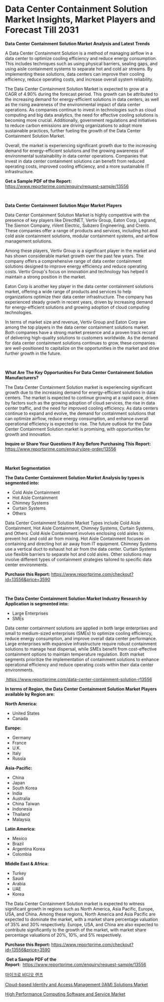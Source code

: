 <p><h1>Data Center Containment Solution Market Insights, Market Players and Forecast Till 2031</h1></p><p><strong>Data Center Containment Solution Market Analysis and Latest Trends</strong></p>
<p><p>A Data Center Containment Solution is a method of managing airflow in a data center to optimize cooling efficiency and reduce energy consumption. This includes techniques such as using physical barriers, sealing gaps, and using aisle containment systems to separate hot and cold air streams. By implementing these solutions, data centers can improve their cooling efficiency, reduce operating costs, and increase overall system reliability.</p><p>The Data Center Containment Solution Market is expected to grow at a CAGR of 4.90% during the forecast period. This growth can be attributed to the increasing demand for energy-efficient solutions in data centers, as well as the rising awareness of the environmental impact of data center operations. As companies continue to invest in technologies such as cloud computing and big data analytics, the need for effective cooling solutions is becoming more crucial. Additionally, government regulations and initiatives to reduce carbon emissions are driving organizations to adopt more sustainable practices, further fueling the growth of the Data Center Containment Solution Market.</p><p>Overall, the market is experiencing significant growth due to the increasing demand for energy-efficient solutions and the growing awareness of environmental sustainability in data center operations. Companies that invest in data center containment solutions can benefit from reduced operating costs, improved cooling efficiency, and a more sustainable IT infrastructure.</p></p>
<p><strong>Get a Sample PDF of the Report:&nbsp;</strong> <a href="https://www.reportprime.com/enquiry/request-sample/13556">https://www.reportprime.com/enquiry/request-sample/13556</a></p>
<p>&nbsp;</p>
<p><strong>Data Center Containment Solution Major Market Players</strong></p>
<p><p>Data Center Containment Solution Market is highly competitive with the presence of key players like DirectNET, Vertiv Group, Eaton Corp, Legrand, The Siemon Company, nVent Electric, Subzero Engineering, and Crenlo. These companies offer a range of products and services, including hot and cold aisle containment solutions, modular containment systems, and airflow management solutions.</p><p>Among these players, Vertiv Group is a significant player in the market and has shown considerable market growth over the past few years. The company offers a comprehensive range of data center containment solutions designed to improve energy efficiency and reduce operating costs. Vertiv Group's focus on innovation and technology has helped it maintain a strong position in the market.</p><p>Eaton Corp is another key player in the data center containment solutions market, offering a wide range of products and services to help organizations optimize their data center infrastructure. The company has experienced steady growth in recent years, driven by increasing demand for energy-efficient solutions and growing adoption of cloud computing technologies.</p><p>In terms of market size and revenue, Vertiv Group and Eaton Corp are among the top players in the data center containment solutions market. Both companies have a strong market presence and a proven track record of delivering high-quality solutions to customers worldwide. As the demand for data center containment solutions continues to grow, these companies are well-positioned to capitalize on the opportunities in the market and drive further growth in the future.</p></p>
<p>&nbsp;</p>
<p><strong>What Are The Key Opportunities For Data Center Containment Solution Manufacturers?</strong></p>
<p><p>The Data Center Containment Solution market is experiencing significant growth due to the increasing demand for energy-efficient solutions in data centers. The market is expected to continue growing at a rapid pace, driven by factors such as the growing adoption of cloud services, the rise in data center traffic, and the need for improved cooling efficiency. As data centers continue to expand and evolve, the demand for containment solutions that can optimize airflow, reduce energy consumption, and enhance overall operational efficiency is expected to rise. The future outlook for the Data Center Containment Solution market is promising, with opportunities for growth and innovation.</p></p>
<p><strong>Inquire or Share Your Questions If Any Before Purchasing This Report:</strong> <a href="https://www.reportprime.com/enquiry/pre-order/13556">https://www.reportprime.com/enquiry/pre-order/13556</a></p>
<p>&nbsp;</p>
<p><strong>Market Segmentation</strong></p>
<p><strong>The Data Center Containment Solution Market Analysis by types is segmented into:</strong></p>
<p><ul><li>Cold Aisle Containment</li><li>Hot Aisle Containment</li><li>Chimney Systems</li><li>Curtain Systems</li><li>Others</li></ul></p>
<p><p>Data Center Containment Solution Market Types include Cold Aisle Containment, Hot Aisle Containment, Chimney Systems, Curtain Systems, and Others. Cold Aisle Containment involves enclosing cold aisles to prevent hot and cold air from mixing. Hot Aisle Containment focuses on containing and directing hot air away from IT equipment. Chimney Systems use a vertical duct to exhaust hot air from the data center. Curtain Systems use flexible barriers to separate hot and cold aisles. Other solutions may involve different types of containment strategies tailored to specific data center environments.</p></p>
<p><strong>Purchase this Report:&nbsp;</strong><a href="https://www.reportprime.com/checkout?id=13556&price=3590">https://www.reportprime.com/checkout?id=13556&price=3590</a></p>
<p>&nbsp;</p>
<p><strong>The Data Center Containment Solution Market Industry Research by Application is segmented into:</strong></p>
<p><ul><li>Large Enterprises</li><li>SMEs</li></ul></p>
<p><p>Data center containment solutions are applied in both large enterprises and small to medium-sized enterprises (SMEs) to optimize cooling efficiency, reduce energy consumption, and improve overall data center performance. Large enterprises with expansive infrastructure require robust containment solutions to manage heat dispersal, while SMEs benefit from cost-effective containment options to maintain temperature regulation. Both market segments prioritize the implementation of containment solutions to enhance operational efficiency and reduce operating costs within their data center environments.</p></p>
<p><a href="https://www.reportprime.com/data-center-containment-solution-r13556">&nbsp;https://www.reportprime.com/data-center-containment-solution-r13556</a></p>
<p><strong>In terms of Region, the Data Center Containment Solution Market Players available by Region are:</strong></p>
<p>
    <p> <strong> North America: </strong>
        <ul>
            <li>United States</li>
            <li>Canada</li>
        </ul>
        </p> 
    <p> <strong> Europe: </strong>
        <ul>
            <li>Germany</li>
            <li>France</li>
            <li>U.K.</li>
            <li>Italy</li>
            <li>Russia</li>
        </ul>
        </p> 
    <p> <strong> Asia-Pacific: </strong>
        <ul>
            <li>China</li>
            <li>Japan</li>
            <li>South Korea</li>
            <li>India</li>
            <li>Australia</li>
            <li>China Taiwan</li>
            <li>Indonesia</li>
            <li>Thailand</li>
            <li>Malaysia</li>
        </ul>
        </p> 
    <p> <strong> Latin America: </strong>
        <ul>
            <li>Mexico</li>
            <li>Brazil</li>
            <li>Argentina Korea</li>
            <li>Colombia</li>
        </ul>
        </p> 
    <p> <strong> Middle East & Africa: </strong>
        <ul>
            <li>Turkey</li>
            <li>Saudi</li>
            <li>Arabia</li>
            <li>UAE</li>
            <li>Korea</li>
        </ul>
    </p>
    </p>
<p><p>The Data Center Containment Solution market is expected to witness significant growth in regions such as North America, Asia Pacific, Europe, USA, and China. Among these regions, North America and Asia Pacific are expected to dominate the market, with a market share percentage valuation of 35% and 30% respectively. Europe, USA, and China are also expected to contribute significantly to the growth of the market, with market share percentage valuations of 20%, 10%, and 5% respectively.</p></p>
<p><strong>Purchase this Report: </strong><a href="https://www.reportprime.com/checkout?id=13556&price=3590">https://www.reportprime.com/checkout?id=13556&price=3590</a></p>
<p>&nbsp;<strong>Get a Sample PDF of the Report:&nbsp;&nbsp;</strong><a href="https://www.reportprime.com/enquiry/request-sample/13556">https://www.reportprime.com/enquiry/request-sample/13556</a></p>
<p><strong></strong></p>
<p><p><a href="https://github.com/Nicolasrown5/Market-Research-Report-List-1/blob/main/2079955122651.md">마이크로 비디오 렌즈</a></p><p><a href="https://view.publitas.com/reportprime-1/cloud-based-identity-and-access-management-iam-solutions-market-size-is-growing-at-cagr-of-8-and-this-report-covers-analysis-by-type-application-growth-and-forecast-2024-2031/">Cloud-based Identity and Access Management (IAM) Solutions Market</a></p><p><a href="https://view.publitas.com/reportprime-1/global-high-performance-computing-software-and-service-industry-research-report-competitive-landscape-market-size-regional-status-and-prospect-forecast-2024-2031/">High Performance Computing Software and Service Market</a></p></p>